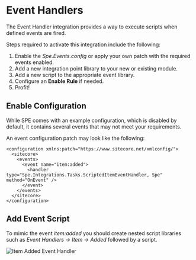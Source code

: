 # Event Handlers

The Event Handler integration provides a way to execute scripts when defined events are fired.

Steps required to activate this integration include the following: 

1. Enable the _Spe.Events.config_ or apply your own patch with the required events enabled.
2. Add a new integration point library to your new or existing module.
3. Add a new script to the appropriate event library.
4. Configure an **Enable Rule** if needed.
5. Profit!

## Enable Configuration

While SPE comes with an example configuration, which is disabled by default, it contains several events that may not meet your requirements.

An event configuration patch may look like the following:

```text
<configuration xmlns:patch="https://www.sitecore.net/xmlconfig/">
  <sitecore>
    <events>
      <event name="item:added">
        <handler type="Spe.Integrations.Tasks.ScriptedItemEventHandler, Spe" method="OnEvent" />
      </event>
    </events>
  </sitecore>
</configuration>
```

## Add Event Script

To mimic the event _item:added_ you should create nested script libraries such as _Event Handlers -&gt; Item -&gt; Added_ followed by a script.

![Item Added Event Handler](../../.gitbook/assets/event-itemadded.png)

